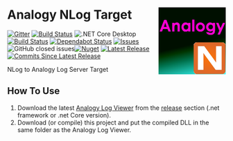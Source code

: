 # Analogy NLog Target    <img src="./Assets/AnalogyNlog.png" align="right" width="155px" height="155px">  

[![Gitter](https://badges.gitter.im/Analogy-LogViewer/community.svg)](https://gitter.im/Analogy-LogViewer/community?utm_source=badge&utm_medium=badge&utm_campaign=pr-badge) [![Build Status](https://dev.azure.com/Analogy-LogViewer/Analogy%20Log%20Viewer/_apis/build/status/Analogy-LogViewer.Analogy.LogViewer.NLog?branchName=master)](https://dev.azure.com/Analogy-LogViewer/Analogy%20Log%20Viewer/_build/latest?definitionId=20&branchName=master) ![.NET Core Desktop](https://github.com/Analogy-LogViewer/Analogy.LogViewer.NLog.Targets/workflows/.NET%20Core%20Desktop/badge.svg) [![Build Status](https://dev.azure.com/Analogy-LogViewer/Analogy%20Log%20Viewer/_apis/build/status/Analogy-LogViewer.Analogy.LogViewer.NLog.Targets?branchName=master)](https://dev.azure.com/Analogy-LogViewer/Analogy%20Log%20Viewer/_build/latest?definitionId=36&branchName=master) [![Dependabot Status](https://api.dependabot.com/badges/status?host=github&repo=Analogy-LogViewer/Analogy.LogViewer.NLog.Targets)](https://dependabot.com)
<a href="https://github.com/Analogy-LogViewer/Analogy.LogViewer.NLog.Targets/issues">
    <img src="https://img.shields.io/github/issues/Analogy-LogViewer/Analogy.LogViewer.NLog.Targets"  alt="Issues" />
</a>
![GitHub closed issues](https://img.shields.io/github/issues-closed-raw/Analogy-LogViewer/Analogy.LogViewer.NLog.Targets)[![Nuget](https://img.shields.io/nuget/v/Analogy.LogViewer.NLog.Targets)](https://www.nuget.org/packages/Analogy.LogViewer.NLog.Targets/)
<a href="https://github.com/Analogy-LogViewer/Analogy.LogViewer.NLog.Targets/releases">
    <img src="https://img.shields.io/github/v/release/Analogy-LogViewer/Analogy.LogViewer.NLog.Targets" img alt="Latest Release"/>
</a>
<a href="https://github.com/Analogy-LogViewer/Analogy.LogViewer.NLog.Targets/compare/V1.0.0...master">
    <img src="https://img.shields.io/github/commits-since/Analogy-LogViewer/Analogy.LogViewer.NLog.Targets/latest" img alt="Commits Since Latest Release"/>
</a>

NLog to Analogy Log Server Target


## How To Use
1. Download the latest [Analogy Log Viewer](https://github.com/Analogy-LogViewer/Analogy.LogViewer) from the [release](https://github.com/Analogy-LogViewer/Analogy.LogViewer/releases) section (.net framework or .net Core version).
2. Download (or compile) this project and put the compiled DLL in the same folder as the Analogy Log Viewer.


